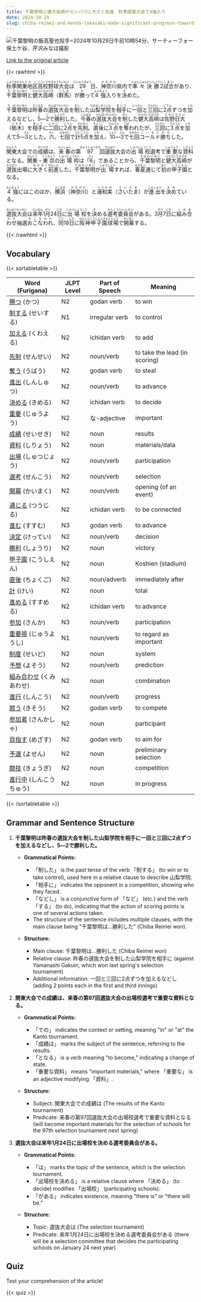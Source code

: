 ```yaml
---
title: 千葉黎明と健大高崎がセンバツに大きく前進　秋季関東大会で4強入り
date: 2024-10-29
slug: chiba-reimei-and-kenda-takasaki-made-significant-progress-towards-the-senbatsu-by-reaching-the-semifinals-of-the-autumn-kanto-tournament
---
```


![千葉黎明の飯高聖也投手=2024年10月29日午前10時54分、サーティーフォー保土ケ谷、芹沢みなほ撮影](https://www.asahicom.jp/imgopt/img/18a348e191/comm_L/AS20241029002548.jpg "千葉黎明の飯高聖也投手=2024年10月29日午前10時54分、サーティーフォー保土ケ谷、芹沢みなほ撮影")

[Link to the original article](https://asahi.com/articles/ASSBY25BFSBYOXIE00VM.html?iref=pc_sports_top__n)

{{< rawhtml >}}
<p><ruby>秋季<rt>しゅうき</rt></ruby><ruby>関東<rt>かんとう</rt></ruby><ruby>地区<rt>ちく</rt></ruby><ruby>高校<rt>こうこう</rt></ruby><ruby>野球<rt>やきゅう</rt></ruby><ruby>大会<rt>たいかい</rt></ruby>は<ruby>29<rt>にじゅうきゅう</rt></ruby>日、<ruby>神奈川<rt>かながわ</rt></ruby>県内で<ruby>準々決勝<rt>じゅんじゅんけっしょう</rt></ruby><ruby>2<rt>に</rt></ruby><ruby>試合<rt>しあい</rt></ruby>があり、<ruby>千葉<rt>ちば</rt></ruby><ruby>黎明<rt>れいめい</rt></ruby>と<ruby>健大高崎<rt>けんだいたかさき</rt></ruby>（<ruby>群馬<rt>ぐんま</rt></ruby>）が<ruby>勝<rt>か</rt></ruby>って<ruby>4<rt>よん</rt></ruby><ruby>強<rt>きょう</rt></ruby>入りを<ruby>決<rt>き</rt></ruby>めた。</p>

<p><ruby>千葉<rt>ちば</rt></ruby><ruby>黎明<rt>れいめい</rt></ruby>は<ruby>昨春<rt>さくはる</rt></ruby>の<ruby>選抜大会<rt>せんばつたいかい</rt></ruby>を<ruby>制<rt>せい</rt></ruby>した<ruby>山梨学院<rt>やまなしがくいん</rt></ruby>を<ruby>相手<rt>あいて</rt></ruby>に<ruby>一回<rt>いっかい</rt></ruby>と<ruby>三回<rt>さんかい</rt></ruby>に<ruby>2点<rt>にてん</rt></ruby>ずつを<ruby>加<rt>くわ</rt></ruby>えるなどし、<ruby>5<rt>ご</rt></ruby>―<ruby>2<rt>に</rt></ruby>で<ruby>勝利<rt>しょうり</rt></ruby>した。<ruby>今春<rt>こんはる</rt></ruby>の<ruby>選抜大会<rt>せんばつたいかい</rt></ruby>を<ruby>制<rt>せい</rt></ruby>した<ruby>健大高崎<rt>けんだいたかさき</rt></ruby>は<ruby>佐野日大<rt>さのにちだい</rt></ruby>（<ruby>栃木<rt>とちぎ</rt></ruby>）を<ruby>相手<rt>あいて</rt></ruby>に<ruby>二回<rt>にかい</rt></ruby>に<ruby>2点<rt>にてん</rt></ruby>を<ruby>先制<rt>せんせい</rt></ruby>。<ruby>直後<rt>ちょくご</rt></ruby>に<ruby>3点<rt>さんてん</rt></ruby>を<ruby>奪<rt>うば</rt></ruby>われたが、<ruby>三回<rt>さんかい</rt></ruby>に<ruby>3点<rt>さんてん</rt></ruby>を<ruby>加<rt>くわ</rt></ruby>えて<ruby>5<rt>ご</rt></ruby>―<ruby>3<rt>さん</rt></ruby>とした。<ruby>六<rt>ろく</rt></ruby>、<ruby>七回<rt>ななかい</rt></ruby>で<ruby>計<rt>けい</rt></ruby><ruby>5点<rt>ごてん</rt></ruby>を<ruby>加<rt>くわ</rt></ruby>え、<ruby>10<rt>じゅう</rt></ruby>―<ruby>3<rt>さん</rt></ruby>で<ruby>七回<rt>ななかい</rt></ruby><ruby>コールド勝ち<rt>こーるどがち</rt></ruby>した。</p>

<p><ruby>関東<rt>かんとう</rt></ruby>大会での<ruby>成績<rt>せいせき</rt></ruby>は、<ruby>来春<rt>らいしゅん</rt></ruby>の第<ruby>97<rt>きゅうじゅうなな</rt></ruby>回<ruby>選抜<rt>せんばつ</rt></ruby>大会の<ruby>出場校<rt>しゅつじょうこう</rt></ruby>選考で<ruby>重要<rt>じゅうよう</rt></ruby>な<ruby>資料<rt>しりょう</rt></ruby>となる。<ruby>関東<rt>かんとう</rt></ruby>・<ruby>東京<rt>とうきょう</rt></ruby>の<ruby>出場枠<rt>しゅつじょうわく</rt></ruby>は「<ruby>6<rt>ろく</rt></ruby>」であることから、<ruby>千葉黎明<rt>ちばれいめい</rt></ruby>と<ruby>健大高崎<rt>けんだいたかさき</rt></ruby>が<ruby>選抜<rt>せんばつ</rt></ruby>出場に<ruby>大きく<rt>おおきく</rt></ruby><ruby>前進<rt>ぜんしん</rt></ruby>した。<ruby>千葉黎明<rt>ちばれいめい</rt></ruby>が<ruby>出場<rt>しゅつじょう</rt></ruby>すれば、<ruby>春夏<rt>はるなつ</rt></ruby>通じて<ruby>初<rt>はじ</rt></ruby>の<ruby>甲子園<rt>こうしえん</rt></ruby>となる。</p>

<p><ruby>4<rt>よん</rt></ruby><ruby>強<rt>きょう</rt></ruby>にはこのほか、<ruby>横浜<rt>よこはま</rt></ruby>（<ruby>神奈川<rt>かながわ</rt></ruby>）と<ruby>浦和実<rt>うらわみ</rt></ruby>（<ruby>さいたま<rt>さいたま</rt></ruby>）が<ruby>進出<rt>しんしゅつ</rt></ruby>を<ruby>決め<rt>きめ</rt></ruby>ている。</p>

<p><ruby>選抜大会<rt>せんばつたいかい</rt></ruby>は<ruby>来年<rt>らいねん</rt></ruby>1<ruby>月<rt>がつ</rt></ruby>24<ruby>日<rt>にち</rt></ruby>に<ruby>出場校<rt>しゅつじょうこう</rt></ruby>を<ruby>決<rt>き</rt></ruby>める<ruby>選考委員会<rt>せんこういいんかい</rt></ruby>がある。3<ruby>月<rt>がつ</rt></ruby>7<ruby>日<rt>にち</rt></ruby>に<ruby>組み合わせ<rt>くみあわせ</rt></ruby>抽選<ruby>おこなわれ<rt>おこなわれ</rt></ruby>、<ruby>同<rt>どう</rt></ruby>18<ruby>日<rt>にち</rt></ruby>に<ruby>阪神甲子園球場<rt>はんしんこうしえんきゅうじょう</rt></ruby>で<ruby>開幕<rt>かいまく</rt></ruby>する。</p>
{{< /rawhtml >}}

## Vocabulary


{{< sortabletable >}}

| Word (Furigana)       | JLPT Level | Part of Speech          | Meaning                     |
|-----------------------|------------|-------------------------|-----------------------------|
|[勝つ](https://jisho.org/search/%E5%8B%9D%E3%81%A4) (かつ)| N2         | godan verb              | to win                      |
|[制する](https://jisho.org/search/%E5%88%B6%E3%81%99%E3%82%8B) (せいする)| N1         | irregular verb          | to control                  |
|[加える](https://jisho.org/search/%E5%8A%A0%E3%81%88%E3%82%8B) (くわえる)| N2         | ichidan verb            | to add                      |
|[先制](https://jisho.org/search/%E5%85%88%E5%88%B6) (せんせい)| N2         | noun/verb               | to take the lead (in scoring) |
|[奪う](https://jisho.org/search/%E5%A5%AA%E3%81%86) (うばう)| N2         | godan verb              | to steal                    |
|[進出](https://jisho.org/search/%E9%80%B2%E5%87%BA) (しんしゅつ)| N2         | noun/verb               | to advance                  |
|[決める](https://jisho.org/search/%E6%B1%BA%E3%82%81%E3%82%8B) (きめる)| N2         | ichidan verb            | to decide                   |
|[重要](https://jisho.org/search/%E9%87%8D%E8%A6%81) (じゅうよう)| N2         | な-adjective            | important                   |
|[成績](https://jisho.org/search/%E6%88%90%E7%B8%BE) (せいせき)| N2         | noun                    | results                     |
|[資料](https://jisho.org/search/%E8%B3%87%E6%96%99) (しりょう)| N2         | noun                    | materials/data              |
|[出場](https://jisho.org/search/%E5%87%BA%E5%A0%B4) (しゅつじょう)| N2         | noun/verb               | participation               |
|[選考](https://jisho.org/search/%E9%81%B8%E8%80%83) (せんこう)| N2         | noun/verb               | selection                   |
|[開幕](https://jisho.org/search/%E9%96%8B%E5%B9%95) (かいまく)| N2         | noun/verb               | opening (of an event)      |
|[通じる](https://jisho.org/search/%E9%80%9A%E3%81%98%E3%82%8B) (つうじる)| N2         | ichidan verb            | to be connected             |
|[進む](https://jisho.org/search/%E9%80%B2%E3%82%80) (すすむ)| N3         | godan verb              | to advance                  |
|[決定](https://jisho.org/search/%E6%B1%BA%E5%AE%9A) (けってい)| N2         | noun/verb               | decision                    |
|[勝利](https://jisho.org/search/%E5%8B%9D%E5%88%A9) (しょうり)| N2         | noun                    | victory                     |
|[甲子園](https://jisho.org/search/%E7%94%B2%E5%AD%90%E5%9C%92) (こうしえん)| N2         | noun                    | Koshien (stadium)          |
|[直後](https://jisho.org/search/%E7%9B%B4%E5%BE%8C) (ちょくご)| N2         | noun/adverb             | immediately after           |
|[計](https://jisho.org/search/%E8%A8%88) (けい)| N2         | noun                    | total                       |
|[進める](https://jisho.org/search/%E9%80%B2%E3%82%81%E3%82%8B) (すすめる)| N2         | ichidan verb            | to advance                  |
|[参加](https://jisho.org/search/%E5%8F%82%E5%8A%A0) (さんか)| N3         | noun/verb               | participation               |
|[重要視](https://jisho.org/search/%E9%87%8D%E8%A6%81%E8%A6%96) (じゅうようし)| N1         | noun/verb               | to regard as important      |
|[制度](https://jisho.org/search/%E5%88%B6%E5%BA%A6) (せいど)| N2         | noun                    | system                      |
|[予想](https://jisho.org/search/%E4%BA%88%E6%83%B3) (よそう)| N2         | noun/verb               | prediction                   |
|[組み合わせ](https://jisho.org/search/%E7%B5%84%E3%81%BF%E5%90%88%E3%82%8F%E3%81%9B) (くみあわせ)| N2       | noun                    | combination                 |
|[進行](https://jisho.org/search/%E9%80%B2%E8%A1%8C) (しんこう)| N2         | noun/verb               | progress                    |
|[競う](https://jisho.org/search/%E7%AB%B6%E3%81%86) (きそう)| N2         | godan verb              | to compete                  |
|[参加者](https://jisho.org/search/%E5%8F%82%E5%8A%A0%E8%80%85) (さんかしゃ)| N2         | noun                    | participant                 |
|[目指す](https://jisho.org/search/%E7%9B%AE%E6%8C%87%E3%81%99) (めざす)| N2         | godan verb              | to aim for                  |
|[予選](https://jisho.org/search/%E4%BA%88%E9%81%B8) (よせん)| N2         | noun                    | preliminary selection       |
|[競技](https://jisho.org/search/%E7%AB%B6%E6%8A%80) (きょうぎ)| N2         | noun                    | competition                 |
|[進行中](https://jisho.org/search/%E9%80%B2%E8%A1%8C%E4%B8%AD) (しんこうちゅう)| N2       | noun                    | in progress                 |

{{< /sortabletable >}}


## Grammar and Sentence Structure

1. **千葉黎明は昨春の選抜大会を制した山梨学院を相手に一回と三回に2点ずつを加えるなどし、5―2で勝利した。**

   - **Grammatical Points:**
     - 「制した」 is the past tense of the verb 「制する」 (to win or to take control), used here in a relative clause to describe 山梨学院.
     - 「相手に」 indicates the opponent in a competition, showing who they faced.
     - 「などし」 is a conjunctive form of 「など」 (etc.) and the verb 「する」 (to do), indicating that the action of scoring points is one of several actions taken.
     - The structure of the sentence includes multiple clauses, with the main clause being "千葉黎明は...勝利した" (Chiba Reimei won).

   - **Structure:**
     - Main clause: 千葉黎明は...勝利した (Chiba Reimei won)
     - Relative clause: 昨春の選抜大会を制した山梨学院を相手に (against Yamanashi Gakuin, which won last spring's selection tournament)
     - Additional information: 一回と三回に2点ずつを加えるなどし (adding 2 points each in the first and third innings)

2. **関東大会での成績は、来春の第97回選抜大会の出場校選考で重要な資料となる。**

   - **Grammatical Points:**
     - 「での」 indicates the context or setting, meaning "in" or "at" the Kanto tournament.
     - 「成績は」 marks the subject of the sentence, referring to the results.
     - 「となる」 is a verb meaning "to become," indicating a change of state.
     - 「重要な資料」 means "important materials," where 「重要な」 is an adjective modifying 「資料」.

   - **Structure:**
     - Subject: 関東大会での成績は (The results of the Kanto tournament)
     - Predicate: 来春の第97回選抜大会の出場校選考で重要な資料となる (will become important materials for the selection of schools for the 97th selection tournament next spring)

3. **選抜大会は来年1月24日に出場校を決める選考委員会がある。**

   - **Grammatical Points:**
     - 「は」 marks the topic of the sentence, which is the selection tournament.
     - 「出場校を決める」 is a relative clause where 「決める」 (to decide) modifies 「出場校」 (participating schools).
     - 「がある」 indicates existence, meaning "there is" or "there will be."

   - **Structure:**
     - Topic: 選抜大会は (The selection tournament)
     - Predicate: 来年1月24日に出場校を決める選考委員会がある (there will be a selection committee that decides the participating schools on January 24 next year)

## Quiz

Test your comprehension of the article!

{{< quiz >}}